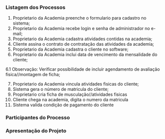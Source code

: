 ### Listagem dos Processos

1. Proprietario da Academia preenche o formulario para cadastro no sistema;
2. Proprietario da Academia recebe login e senha de administrador no e-mail;
3. Proprietario da Academia cadastra atividades contidas na academia;
4. Cliente assina o contrato de contratação das atividades da academia;
5. Proprietario da Academia cadastra o cliente no software;
6. Proprietario da Academia inclui data de vencimento da mensalidade do cliente; 

 6.1 Observação: Verificar possibilidade de incluir agendamento de avaliação fisica//montagem de ficha;
 
7. Proprietario da Academia vincula atividades fisicas do cliente;
8. Sistema gera o número de matricula do cliente; 
9. Proprietario cria ficha de musculação//atividades fisicas 
10. Cliente chega na academia, digita o numero da matricula
11. Sistema valida condição de pagamento do cliente

### Participantes do Processo

### Apresentação do Projeto
